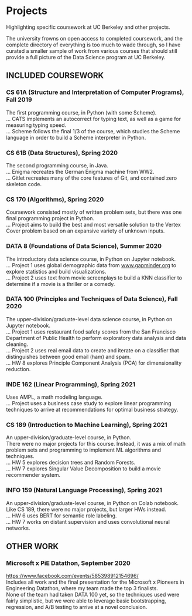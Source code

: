 # Projects
Highlighting specific coursework at UC Berkeley and other projects.

The university frowns on open access to completed coursework, and the complete directory of everything is too much to wade through, so I have curated a smaller sample of work from various courses that should still provide a full picture of the Data Science program at UC Berkeley.

## INCLUDED COURSEWORK

### CS 61A (Structure and Interpretation of Computer Programs), Fall 2019<br/>
The first programming course, in Python (with some Scheme).<br/>
... CATS implements an autocorrect for typing text, as well as a game for measuring typing speed.<br/>
... Scheme follows the final 1/3 of the course, which studies the Scheme language in order to build a Scheme interpreter in Python.<br/>

### CS 61B (Data Structures), Spring 2020<br/>
The second programming course, in Java.<br/>
... Enigma recreates the German Enigma machine from WW2.<br/>
... Gitlet recreates many of the core features of Git, and contained zero skeleton code.<br/>

### CS 170 (Algorithms), Spring 2020<br/>
Coursework consisted mostly of written problem sets, but there was one final programming project in Python.<br/>
... Project aims to build the best and most versatile solution to the Vertex Cover problem based on an expansive variety of unknown inputs.<br/>

### DATA 8 (Foundations of Data Science), Summer 2020<br/>
The introductory data science course, in Python on Jupyter notebook.<br/>
... Project 1 uses global demographic data from www.gapminder.org to explore statistics and build visualizations.<br/>
... Project 2 uses text from movie screenplays to build a KNN classifier to determine if a movie is a thriller or a comedy.<br/>

### DATA 100 (Principles and Techniques of Data Science), Fall 2020<br/>
The upper-division/graduate-level data science course, in Python on Jupyter notebook.<br/>
... Project 1 uses restaurant food safety scores from the San Francisco Department of Public Health to perform exploratory data analysis and data cleaning.<br/>
... Project 2 uses real email data to create and iterate on a classifier that distinguishes between good email (ham) and spam.<br/>
... HW 8 explores Principle Component Analysis (PCA) for dimensionality reduction.<br/>

### INDE 162 (Linear Programming), Spring 2021<br/>
Uses AMPL, a math modeling language.<br/>
... Project uses a business case study to explore linear programming techniques to arrive at recommendations for optimal business strategy.<br/>

### CS 189 (Introduction to Machine Learning), Spring 2021<br/>
An upper-division/graduate-level course, in Python.<br/>
There were no major projects for this course. Instead, it was a mix of math problem sets and programming to implement ML algorithms and techniques.<br/>
... HW 5 explores decision trees and Random Forests.<br/>
... HW 7 explores Singular Value Decomposition to build a movie recommender system.<br/>

### INFO 159 (Natural Language Processing), Spring 2021<br/>
An upper-division/graduate-level course, in Python on Colab notebook.<br/>
Like CS 189, there were no major projects, but larger HWs instead.<br/>
... HW 6 uses BERT for semantic role labeling.<br/>
... HW 7 works on distant supervision and uses convolutional neural networks.<br/>


## OTHER WORK
### Microsoft x PiE Datathon, September 2020</br>
https://www.facebook.com/events/585398912154696/</br>
Includes all work and the final presentation for the Microsoft x Pioneers in Engineering Datathon, where my team made the top 3 finalists.</br>
None of the team had taken DATA 100 yet, so the techniques used were fairly simplistic, but we were able to leverage basic bootstrapping, regression, and A/B testing to arrive at a novel conclusion.</br>

